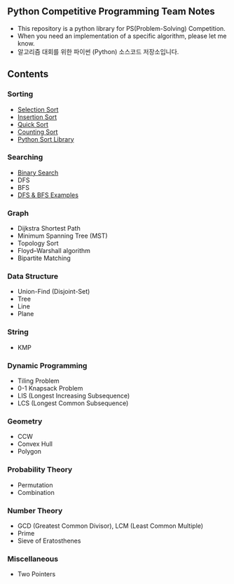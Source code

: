 ## Python Competitive Programming Team Notes

* This repository is a python library for PS(Problem-Solving) Competition.
* When you need an implementation of a specific algorithm, please let me know.
* 알고리즘 대회를 위한 파이썬 (Python) 소스코드 저장소입니다.

## Contents

### Sorting

* [Selection Sort](/Sorting/selection_sort.py)
* [Insertion Sort](/Sorting/insertion_sort.py)
* [Quick Sort](/Sorting/quick_sort.py)
* [Counting Sort](/Sorting/counting_sort.py)
* [Python Sort Library](/Sorting/python_sort_library.py)

### Searching

* [Binary Search](/Searching/binary_search.py)
* DFS
* BFS
* [DFS & BFS Examples](/Searching/dfs_and_bfs_example_1.py)

### Graph

* Dijkstra Shortest Path
* Minimum Spanning Tree (MST)
* Topology Sort
* Floyd–Warshall algorithm
* Bipartite Matching

### Data Structure

* Union-Find (Disjoint-Set)
* Tree
* Line
* Plane

### String

* KMP

### Dynamic Programming

* Tiling Problem
* 0-1 Knapsack Problem
* LIS (Longest Increasing Subsequence)
* LCS (Longest Common Subsequence)

### Geometry

* CCW
* Convex Hull
* Polygon

### Probability Theory

* Permutation
* Combination

### Number Theory

* GCD (Greatest Common Divisor), LCM (Least Common Multiple)
* Prime
* Sieve of Eratosthenes

### Miscellaneous

* Two Pointers

